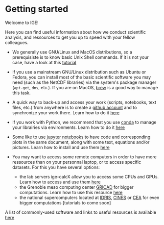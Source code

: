 # Getting started

Welcome to IGE!

Here you can find useful information about how we conduct scientific analysis, and ressources to get you up to speed with your fellow colleagues.

 - We generally use GNU/Linux and MacOS distributions, so a prerequisiste is to know basic Unix Shell commands. If it is not your case, have a look at this [tutorial](https://swcarpentry.github.io/shell-novice/)

 - If you use a mainstream GNU/Linux distribution such as Ubuntu or Fedora, you can install most of the basic scientific software you may need (such as the NetCDF libraries) via the system's package manager (`apt-get`, `dns`, etc.). If you are on MacOS, [brew](https://brew.sh/) is a good way to manage this task.

 - A quick way to back-up and access your work (scripts, notebooks, text files, etc.) from anywhere is to create a [github account](https://github.com/) and to synchronize your work there. Learn how to do it [here](https://github.com/meom-group/tutos/blob/master/git-github.md)

 - If you work with Python, we recommend that you use [conda](https://docs.conda.io/en/latest/) to manage your librairies via environments. Learn how to do it [here](https://github.com/meom-group/tutos/blob/master/conda.md)

 - Some like to use [jupyter notebooks](https://jupyter.org/) to have code and corresponding plots in the same document, along with some text, equations and/or pictures. Learn how to install and use them [here](jupyter.md)

 - You may want to access some remote computers in order to have more ressources than on your personnal laptop, or to access specific datasets. For this you have several options:
    - the lab servers ige-calcX allow you to access some CPUs and GPUs. Learn how to access and use them [here](https://ige-calcul.github.io/public-docs/docs/clusters/Ige/ige-calcul1.html#)
    - the Grenoble meso computing center [GRICAD](https://gricad.univ-grenoble-alpes.fr/) for bigger computations. Learn how to use this resource [here](https://ige-calcul.github.io/public-docs/docs/clusters/Gricad/dahu.html#)
    - the national supercomputers located at [IDRIS](http://www.idris.fr/), [CINES](https://www.cines.fr/) or [CEA](https://www-hpc.cea.fr/fr/complexe/tgcc-JoliotCurie.htm) for even bigger computations [tutorials to come soon]

A list of commonly-used software and links to useful resources is available [here](https://github.com/meom-group/tutos/blob/master/software.md)
